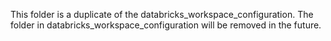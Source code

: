 This folder is a duplicate of the databricks_workspace_configuration. The folder in databricks_workspace_configuration will be removed in the future.